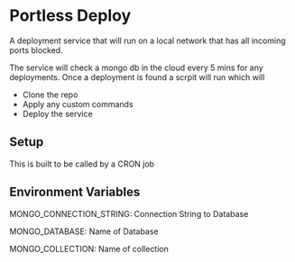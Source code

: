 # Portless Deploy
A deployment service that will run on a local network that has all incoming ports blocked.

The service will check a mongo db in the cloud every 5 mins for any deployments. Once a deployment is found a scrpit will run which will
- Clone the repo
- Apply any custom commands
- Deploy the service


## Setup
This is built to be called by a CRON job


## Environment Variables

MONGO_CONNECTION_STRING: Connection String to Database

MONGO_DATABASE: Name of Database

MONGO_COLLECTION: Name of collection
